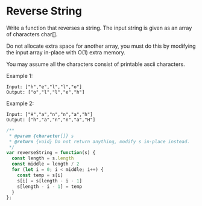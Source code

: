# Reverse String

Write a function that reverses a string. The input string is given as an array of characters char[].

Do not allocate extra space for another array, you must do this by modifying the input array in-place with O(1) extra memory.

You may assume all the characters consist of printable ascii characters.

Example 1:

    Input: ["h","e","l","l","o"]
    Output: ["o","l","l","e","h"]

Example 2:

    Input: ["H","a","n","n","a","h"]
    Output: ["h","a","n","n","a","H"]


```JavaScript
/**
 * @param {character[]} s
 * @return {void} Do not return anything, modify s in-place instead.
 */
var reverseString = function(s) {
  const length = s.length
  const middle = length / 2
  for (let i = 0; i < middle; i++) {
    const temp = s[i]
    s[i] = s[length - i - 1]
    s[length - i - 1] = temp
  }
};
```